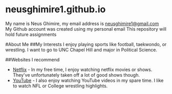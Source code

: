 # neusghimire1.github.io
My name is Neus Ghimire, my email address is neusghimire1@gmail.com
My Github account was created using my personal email
This repository will hold future assignments

#About Me
##My Interests
I enjoy playing sports like football, taekwondo, or wrestling. I want to go to UNC Chapel Hill and major in Political Science.

##Websites I recommend
- [Netflix](https://www.netflix.com/browse) - In my free time, I enjoy watching netflix movies or shows. They've unfortunately taken off a lot of good shows though.
- [YouTube](https://www.youtube.com/) - I also enjoy watching YouTube videos in my spare time. I like to watch NFL or College wrestling highlights.
